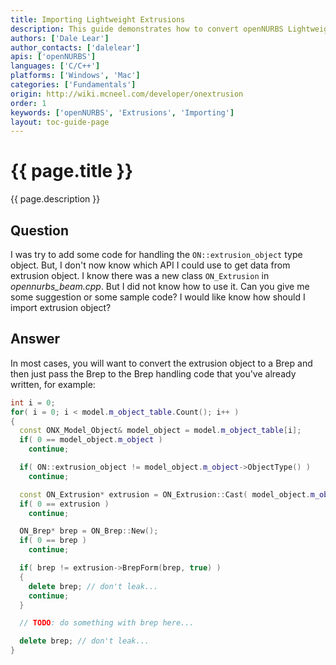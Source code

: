 ```yaml
---
title: Importing Lightweight Extrusions
description: This guide demonstrates how to convert openNURBS Lightweight Extrusion objects into Breps for importing.
authors: ['Dale Lear']
author_contacts: ['dalelear']
apis: ['openNURBS']
languages: ['C/C++']
platforms: ['Windows', 'Mac']
categories: ['Fundamentals']
origin: http://wiki.mcneel.com/developer/onextrusion
order: 1
keywords: ['openNURBS', 'Extrusions', 'Importing']
layout: toc-guide-page
---
```


# {{ page.title }}

{{ page.description }}

## Question

I was try to add some code for handling the `ON::extrusion_object` type object. But, I don't now know which API I could use to get data from extrusion object. I know there was a new class `ON_Extrusion` in *opennurbs_beam.cpp*. But I did not know how to use it.  Can you give me some suggestion or some sample code?  I would like know how should I import extrusion object?

## Answer

In most cases, you will want to convert the extrusion object to a Brep and then just pass the Brep to the Brep handling code that you've already written, for example:

```cpp
int i = 0;
for( i = 0; i < model.m_object_table.Count(); i++ )
{
  const ONX_Model_Object& model_object = model.m_object_table[i];
  if( 0 == model_object.m_object )
    continue;

  if( ON::extrusion_object != model_object.m_object->ObjectType() )
    continue;

  const ON_Extrusion* extrusion = ON_Extrusion::Cast( model_object.m_object );
  if( 0 == extrusion )
    continue;

  ON_Brep* brep = ON_Brep::New();
  if( 0 == brep )
    continue;

  if( brep != extrusion->BrepForm(brep, true) )
  {
    delete brep; // don't leak...
    continue;
  }

  // TODO: do something with brep here...

  delete brep; // don't leak...
}
```
